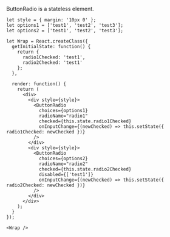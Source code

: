 ButtonRadio is a stateless element.

    let style = { margin: '10px 0' };
    let options1 = ['test1', 'test2', 'test3'];
    let options2 = ['test1', 'test2', 'test3'];

    let Wrap = React.createClass({
      getInitialState: function() {
        return {
          radio1Checked: 'test1',
          radio2Checked: 'test1'
        };
      },

      render: function() {
        return (
          <div>
            <div style={style}>
              <ButtonRadio
                choices={options1} 
                radioName="radio1" 
                checked={this.state.radio1Checked}
                onInputChange={(newChecked) => this.setState({ radio1Checked: newChecked })} 
              />
            </div>
            <div style={style}>
              <ButtonRadio 
                choices={options2} 
                radioName="radio2" 
                checked={this.state.radio2Checked}
                disabled={['test1']}
                onInputChange={(newChecked) => this.setState({ radio2Checked: newChecked })} 
              />
            </div>
          </div>
        );
      }
    });

    <Wrap />
